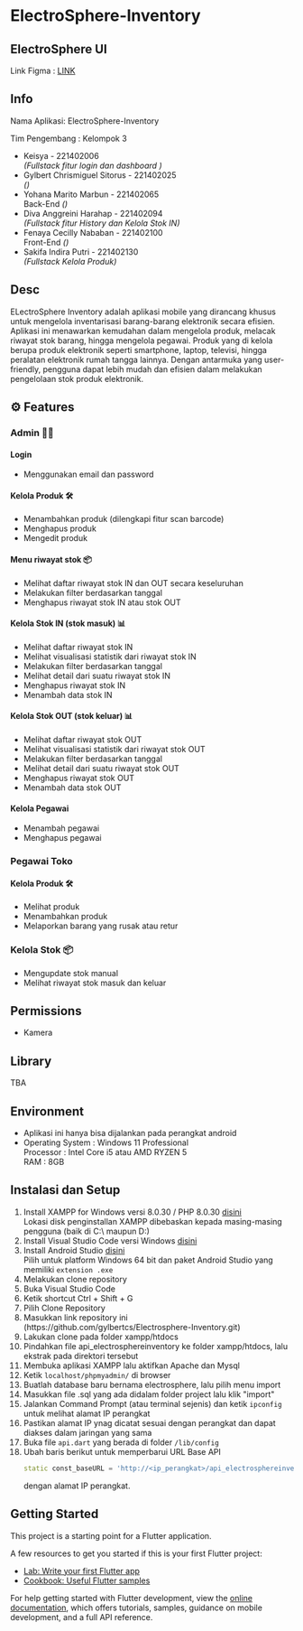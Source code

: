 # ElectroSphere-Inventory

## ElectroSphere UI
Link Figma : [LINK](https://www.figma.com/design/gPAEbwKWjsyXgeInVxLrRq/Pemob---Inventory?node-id=250-149&t=aTD7qhuXyFqz013D-1)

## Info
<p>Nama Aplikasi: ElectroSphere-Inventory</p>
<p>Tim Pengembang : Kelompok 3</p>

- Keisya - 221402006<br>  <i>(Fullstack fitur login dan dashboard )</i>
- Gylbert Chrismiguel Sitorus - 221402025
<br>  <i>()</i>
- Yohana Marito Marbun - 221402065
<br> Back-End  <i>()</i>
- Diva Anggreini Harahap - 221402094<br> <i>(Fullstack fitur History dan Kelola Stok IN)</i>
- Fenaya Cecilly Nababan - 221402100<br> Front-End  <i>()</i>
- Sakifa Indira Putri - 221402130<br> <i>(Fullstack Kelola Produk)</i>

## Desc
ELectroSphere Inventory adalah aplikasi mobile yang dirancang khusus untuk mengelola inventarisasi barang-barang elektronik secara efisien. Aplikasi ini menawarkan kemudahan dalam mengelola produk, melacak riwayat stok barang, hingga mengelola pegawai. Produk yang di kelola berupa produk elektronik seperti smartphone, laptop, televisi, hingga peralatan elektronik rumah tangga lainnya. Dengan antarmuka yang user-friendly, pengguna dapat lebih mudah dan efisien dalam melakukan pengelolaan stok produk elektronik.


## ⚙️ Features 

### Admin 🧑‍🦱

####  Login
- Menggunakan email dan password
  
####  Kelola Produk 🛠️
- Menambahkan produk (dilengkapi fitur scan barcode)
- Menghapus produk
- Mengedit produk

#### Menu riwayat stok 📦
- Melihat daftar riwayat stok IN dan OUT secara keseluruhan
- Melakukan filter berdasarkan tanggal
- Menghapus riwayat stok IN atau stok OUT

#### Kelola Stok IN (stok masuk) 📊
- Melihat daftar riwayat stok IN
- Melihat visualisasi statistik dari riwayat stok IN
- Melakukan filter berdasarkan tanggal
- Melihat detail dari suatu riwayat stok IN
- Menghapus riwayat stok IN
- Menambah data stok IN

#### Kelola Stok OUT (stok keluar) 📊
- Melihat daftar riwayat stok OUT
- Melihat visualisasi statistik dari riwayat stok OUT
- Melakukan filter berdasarkan tanggal
- Melihat detail dari suatu riwayat stok OUT
- Menghapus riwayat stok OUT
- Menambah data stok OUT

#### Kelola Pegawai
- Menambah pegawai
- Menghapus pegawai

### Pegawai Toko

####  Kelola Produk 🛠️
- Melihat produk
- Menambahkan produk
- Melaporkan barang yang rusak atau retur

### Kelola Stok 📦
- Mengupdate stok manual
- Melihat riwayat stok masuk dan keluar

## Permissions
- Kamera

## Library
TBA

## Environment
- Aplikasi ini hanya bisa dijalankan pada perangkat android
- Operating System : Windows 11 Professional <br>
  Processor : Intel Core i5 atau AMD RYZEN 5 <br>
  RAM : 8GB
  
## Instalasi dan Setup
1. Install XAMPP for Windows versi 8.0.30 / PHP 8.0.30 [disini](https://www.apachefriends.org/download.html) <br>
   Lokasi disk penginstallan XAMPP dibebaskan kepada masing-masing pengguna (baik di C:\ maupun D:\) <br>
2. Install Visual Studio Code versi Windows [disini](https://code.visualstudio.com/download) <br>
3. Install Android Studio [disini](https://developer.android.com/studio?hl=id) <br>
   Pilih untuk platform Windows 64 bit dan paket Android Studio yang memiliki `extension .exe`
4. Melakukan clone repository <br>
   <li>Buka Visual Studio Code</li>
   <li>Ketik shortcut Ctrl + Shift + G</li>
   <li>Pilih Clone Repository </li>
   <li>Masukkan link repository ini (https://github.com/gylbertcs/Electrosphere-Inventory.git)</li>
   <li>Lakukan clone pada folder xampp/htdocs</li>
   <li>Pindahkan file api_electrosphereinventory ke folder xampp/htdocs, lalu ekstrak pada direktori tersebut</li>
5. Membuka aplikasi XAMPP lalu aktifkan Apache dan Mysql <br>
6. Ketik `localhost/phpmyadmin/` di browser <br>
7. Buatlah database baru bernama electrosphere, lalu pilih menu import <br>
8. Masukkan file .sql yang ada didalam folder project lalu klik "import"
9. Jalankan Command Prompt (atau terminal sejenis) dan ketik `ipconfig` untuk melihat alamat IP perangkat
10. Pastikan alamat IP ynag dicatat sesuai dengan perangkat dan dapat diakses dalam jaringan yang sama
11. Buka file `api.dart` yang berada di folder `/lib/config`
12. Ubah baris berikut untuk memperbarui URL Base API
    ```dart
    static const_baseURL = 'http://<ip_perangkat>/api_electrosphereinventory';
    ```
    dengan alamat IP perangkat.
    
## Getting Started

This project is a starting point for a Flutter application.

A few resources to get you started if this is your first Flutter project:

- [Lab: Write your first Flutter app](https://docs.flutter.dev/get-started/codelab)
- [Cookbook: Useful Flutter samples](https://docs.flutter.dev/cookbook)

For help getting started with Flutter development, view the
[online documentation](https://docs.flutter.dev/), which offers tutorials,
samples, guidance on mobile development, and a full API reference.
